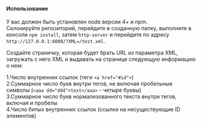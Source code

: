 #### Использование

У вас должен быть установлен node версии 4+ и npm.  
Склонируйте репозиторий, перейдите в созданную папку, выполните в консоли `npm install`, 
затем `http-server` и перейдите по адресу `http://127.0.0.1:8080/?XML=/test.xml`.

Создайте страничку, которая будет брать URL из параметра XML,
загружать с него XML и выдавать на странице следующую информацию о нем:

1.Число внутренних ссылок (теги `<a href="#id">`)  
2.Суммарное число букв внутри тегов, не включая пробельные символы (`<aaa dd="ddd">text</aaa>` - четыре буквы)  
3.Суммарное число букв нормализованного текста внутри тегов, включая и пробелы  
4.Число битых внутренних ссылок (ссылки на несуществующие ID элементов)  
